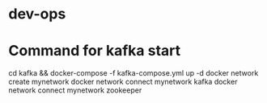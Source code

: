 # dev-ops
# Command for kafka start

cd kafka && docker-compose -f kafka-compose.yml up -d
docker network create mynetwork
docker network connect mynetwork kafka
docker network connect mynetwork zookeeper
